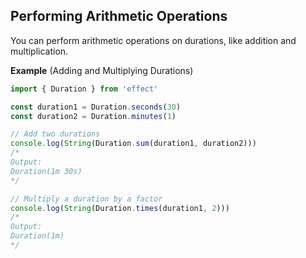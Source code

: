 ## Performing Arithmetic Operations

You can perform arithmetic operations on durations, like addition and multiplication.

**Example** (Adding and Multiplying Durations)

```ts twoslash
import { Duration } from 'effect'

const duration1 = Duration.seconds(30)
const duration2 = Duration.minutes(1)

// Add two durations
console.log(String(Duration.sum(duration1, duration2)))
/*
Output:
Duration(1m 30s)
*/

// Multiply a duration by a factor
console.log(String(Duration.times(duration1, 2)))
/*
Output:
Duration(1m)
*/
```
